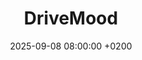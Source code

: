 ---
title: "DriveMood"
date: 2025-09-08 08:00:00 +0200
categories: projects
img_url: https://raw.githubusercontent.com/UniSalento-IDALab-IoTCourse-2024-2025/wot-project-PositionService-MandorinoSettimo/refs/heads/main/app-icon.png
site_url: "https://unisalento-idalab-iotcourse-2024-2025.github.io/wot-project-presentation-MandorinoSettimo/"
project_url1: "https://github.com/UniSalento-IDALab-IoTCourse-2024-2025/wot-project-PositionService-MandorinoSettimo"
project_url2: "https://github.com/UniSalento-IDALab-IoTCourse-2024-2025/wot-project-DeliveryService-MandorinoSettimo"
project_url3: "https://github.com/UniSalento-IDALab-IoTCourse-2024-2025/wot-project-NotificationService-MandorinoSettimo"
project_url4: "https://github.com/UniSalento-IDALab-IoTCourse-2024-2025/wot-project-VehicleRoutingProblem-MandorinoSettimo"
project_url5: "https://github.com/UniSalento-IDALab-IoTCourse-2024-2025/wot-project-Frontend-MandorinoSettimo"
project_url6: "https://github.com/UniSalento-IDALab-IoTCourse-2024-2025/wot-project-presentation-MandorinoSettimo"
description: "DeliveryGo è un sistema avanzato di logistica intelligente che ottimizza la gestione delle consegne in tempo reale. Progettato per migliorare l'efficienza dei camionisti e ridurre i tempi di consegna, DeliveryGo integra l'ottimizzazione delle rotte, il tracciamento in tempo reale, e la gestione delle anomalie."
---